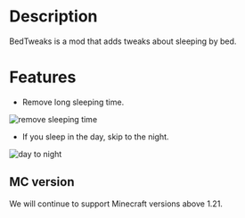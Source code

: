 # Description
BedTweaks is a mod that adds tweaks about sleeping by bed.

# Features
- Remove long sleeping time.

![remove sleeping time](https://cdn.modrinth.com/data/cached_images/a08c1e2d5fa1649c221441c27473db5b2eda0c40.gif)

- If you sleep in the day, skip to the night.

![day to night](https://cdn.modrinth.com/data/cached_images/510757c6694e386bac5c699f139071ce2952d8a5.gif)

## MC version
We will continue to support Minecraft versions above 1.21. 
